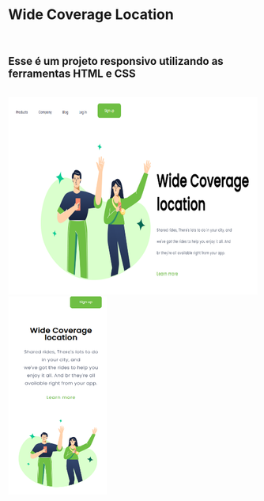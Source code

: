
<h1>Wide Coverage Location</h1>
<br>

<h2>Esse é um projeto responsivo utilizando as ferramentas HTML e CSS</h2>
<br>

<div display="flex" justify-content="space-between" align-items="center">
  <img src="https://github.com/CaioCastroS/wide-coverage-location/blob/master/assets/wide1.png?raw=true" width="600px" height="400px"/>
  <img src="https://github.com/CaioCastroS/wide-coverage-location/blob/master/assets/wide2.png?raw=true" width="200px" height="400px"/>
</div>
